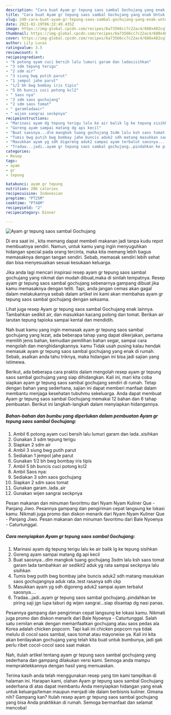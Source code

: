 ```yaml
---
description: "Cara buat Ayam gr tepung saos sambal Gochujang yang enak Untuk Jualan"
title: "Cara buat Ayam gr tepung saos sambal Gochujang yang enak Untuk Jualan"
slug: 240-cara-buat-ayam-gr-tepung-saos-sambal-gochujang-yang-enak-untuk-jualan
date: 2021-02-19T06:32:49.435Z
image: https://img-global.cpcdn.com/recipes/6a73566cc7c22ac4/680x482cq70/ayam-gr-tepung-saos-sambal-gochujang-foto-resep-utama.jpg
thumbnail: https://img-global.cpcdn.com/recipes/6a73566cc7c22ac4/680x482cq70/ayam-gr-tepung-saos-sambal-gochujang-foto-resep-utama.jpg
cover: https://img-global.cpcdn.com/recipes/6a73566cc7c22ac4/680x482cq70/ayam-gr-tepung-saos-sambal-gochujang-foto-resep-utama.jpg
author: Lily Lucas
ratingvalue: 3.5
reviewcount: 8
recipeingredient:
- "6 potong ayam cuci bersih lalu lumuri garam dan ladasisihkan"
- "3 sdm tepung terigu"
- "2 sdm air"
- "3 siung bwg putih parut"
- "1 jempol jahe parut"
- "1/2 bh bwg bombay iris tipis"
- "5 bh buncis cuci potong kcl2"
- " Saos nya"
- "3 sdm saos gochujang"
- "2 sdm saos tomat"
- " garamladaair"
- " wijen sangrai seckpnya"
recipeinstructions:
- "Marinasi ayam dg tepung terigu lalu ke air balik lg ke tepung sisihkan"
- "Goreng ayam sampai matang dg api kecil"
- "Buat saosnya...dlm mangkok tuang gochujang 3sdm lalu ksh saos tomat garam lada tambahkan air sedikit2 aduk yg rata sampai seckpnya lalu sisihkan"
- "Tumis bwg putih bwg bombay jahe buncis aduk2 sdh matang masukkan saos gochujangnya aduk rata..test rasanya sdh ckp"
- "Masukkan ayam yg sdh digoreng aduk2 sampai ayam terbalut saosnya...."
- "Tradaa...jadi..ayam gr tepung saos sambal gochujang..pindahkan ke piring saji jgn lupa taburi dg wijen sangrai...siap disantap dg nasi panas."
categories:
- Resep
tags:
- ayam
- gr
- tepung

katakunci: ayam gr tepung 
nutrition: 286 calories
recipecuisine: Indonesian
preptime: "PT25M"
cooktime: "PT48M"
recipeyield: "2"
recipecategory: Dinner

---
```



![Ayam gr tepung saos sambal Gochujang](https://img-global.cpcdn.com/recipes/6a73566cc7c22ac4/680x482cq70/ayam-gr-tepung-saos-sambal-gochujang-foto-resep-utama.jpg)

Di era  saat ini , kita memang dapat membeli makanan jadi tanpa kudu repot membuatnya sendiri. Namun, untuk kamu yang ingin menyuguhkan hidangan special pada orang tercinta, maka kita memang lebih bagus memasaknya dengan tangan sendiri. Sebab, memasak sendiri lebih sehat dan bisa menyesuaikan sesuai kesukaan keluarga.

Jika anda lagi mencari inspirasi resep ayam gr tepung saos sambal gochujang yang nikmat dan mudah dibuat,maka di sinilah tempatnya. Resep ayam gr tepung saos sambal gochujang  sebenarnya gampang dibuat jika kamu memasaknya dengan teliti. Tapi, anda jangan cemas akan gagal dalam melakukannya 
sebab dalam artikel ini kami akan membahas ayam gr tepung saos sambal gochujang dengan seksama.  

Lihat juga resep Ayam gr tepung saos sambal Gochujang enak lainnya. Tambahkan sedikit air, dan masukkan kacang polong dan tomat. Berikan air larutan tepung tapioka sampai kental dan mendidih.

Nah buat kamu yang ingin memasak ayam gr tepung saos sambal gochujang yang lezat, ada beberapa tahap yang dapat dikerjakan, pertama memilih jenis bahan, kemudian pemilihan bahan segar, sampai cara mengolah dan menghidangkannya. kamu Tidak usah pusing kalau hendak memasak ayam gr tepung saos sambal gochujang yang enak di rumah. Sebab, asalkan anda  tahu triknya, maka hidangan ini bisa jadi sajian yang istimewa.

Berikut, ada beberapa cara praktis  dalam mengolah resep ayam gr tepung saos sambal gochujang yang siap dihidangkan. Kali ini, mari kita coba siapkan ayam gr tepung saos sambal gochujang sendiri di rumah. Tetap dengan bahan yang sederhana, sajian ini dapat memberi manfaat dalam membantu menjaga kesehatan tubuhmu sekeluarga. Anda dapat membuat Ayam gr tepung saos sambal Gochujang memakai 12 bahan dan 6 tahap pembuatan. Berikut ini langkah-langkah dalam menyiapkan hidangannya.

<!--inarticleads1-->

##### Bahan-bahan dan bumbu yang diperlukan dalam pembuatan Ayam gr tepung saos sambal Gochujang:

1. Ambil 6 potong ayam cuci bersih lalu lumuri garam dan lada..sisihkan
1. Gunakan 3 sdm tepung terigu
1. Siapkan 2 sdm air
1. Ambil 3 siung bwg putih parut
1. Sediakan 1 jempol jahe parut
1. Gunakan 1/2 bh bwg bombay iris tipis
1. Ambil 5 bh buncis cuci potong kcl2
1. Ambil  Saos nya:
1. Sediakan 3 sdm saos gochujang
1. Siapkan 2 sdm saos tomat
1. Gunakan  garam..lada..air
1. Gunakan  wijen sangrai seckpnya


Pesan makanan dan minuman favoritmu dari Nyam Nyam Kuliner Que - Panjang Jiwo. Pesannya gampang dan pengiriman cepat langsung ke lokasi kamu. Nikmati juga promo dan diskon menarik dari Nyam Nyam Kuliner Que - Panjang Jiwo. Pesan makanan dan minuman favoritmu dari Bale Nyoenya - Caturtunggal. 

<!--inarticleads2-->

##### Cara menyiapkan Ayam gr tepung saos sambal Gochujang:

1. Marinasi ayam dg tepung terigu lalu ke air balik lg ke tepung sisihkan
1. Goreng ayam sampai matang dg api kecil
1. Buat saosnya...dlm mangkok tuang gochujang 3sdm lalu ksh saos tomat garam lada tambahkan air sedikit2 aduk yg rata sampai seckpnya lalu sisihkan
1. Tumis bwg putih bwg bombay jahe buncis aduk2 sdh matang masukkan saos gochujangnya aduk rata..test rasanya sdh ckp
1. Masukkan ayam yg sdh digoreng aduk2 sampai ayam terbalut saosnya....
1. Tradaa...jadi..ayam gr tepung saos sambal gochujang..pindahkan ke piring saji jgn lupa taburi dg wijen sangrai...siap disantap dg nasi panas.


Pesannya gampang dan pengiriman cepat langsung ke lokasi kamu. Nikmati juga promo dan diskon menarik dari Bale Nyoenya - Caturtunggal. Salah satu cemilan enak dengan memanfaatkan gochujang atau saos pedas ala Korea adalah chicken popcorn. Tapi kali ini chicken popcorn nya tidak melulu di cocol saos sambal, saos tomat atau mayoneise ya. Kali ini kita akan berdayakan gochujang yang telah kita buat untuk bumbunya, jadi gak perlu ribet cocol-cocol saos saat makan. 

Nah, itulah artikel tentang  ayam gr tepung saos sambal gochujang  yang sederhana dan gampang dilakukan versi kami. Semoga anda mampu mempraktekkannya dengan hasil yang memuaskan. 

Terima kasih anda telah menggunakan resep yang tim kami tampilkan di halaman ini. Harapan kami, olahan  Ayam gr tepung saos sambal Gochujang sederhana di atas dapat membantu Anda menyiapkan hidangan yang enak untuk keluarga/teman maupun menjadi ide dalam berbisnis kuliner. Gimana nih? Gampang kan? Itulah resep ayam gr tepung saos sambal gochujang yang bisa Anda praktikkan di rumah. Semoga bermanfaat dan selamat mencoba!

